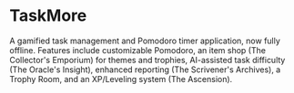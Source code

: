 # TaskMore
A gamified task management and Pomodoro timer application, now fully offline. Features include customizable Pomodoro, an item shop (The Collector's Emporium) for themes and trophies, AI-assisted task difficulty (The Oracle's Insight), enhanced reporting (The Scrivener's Archives), a Trophy Room, and an XP/Leveling system (The Ascension).
